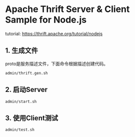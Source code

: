 # Apache Thrift Server & Client Sample for Node.js

tutorial: https://thrift.apache.org/tutorial/nodejs

## 1. 生成文件
proto是服务描述文件，下面命令根据描述创建代码。

```
admin/thrift.gen.sh
```

## 2. 启动Server
```
admin/start.sh
```

## 3. 使用Client测试
```
admin/test.sh
```

